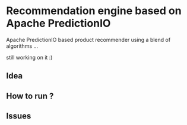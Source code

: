 # Recommendation engine based on Apache PredictionIO

Apache PredictionIO based product recommender using a blend of algorithms ... 

still working on it :)
## Idea

## How to run ?

## Issues


